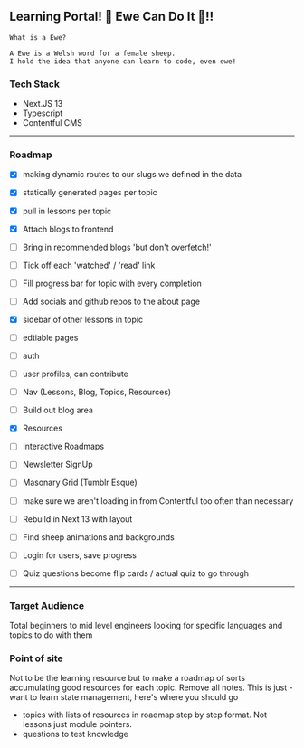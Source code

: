 
## Learning Portal! 🐑 Ewe Can Do It 🐑!! 

```
What is a Ewe?

A Ewe is a Welsh word for a female sheep. 
I hold the idea that anyone can learn to code, even ewe!
```

### Tech Stack 

- Next.JS 13
- Typescript
- Contentful CMS


---

### Roadmap

- [x] making dynamic routes to our slugs we defined in the data
- [x] statically generated pages per topic
- [x] pull in lessons per topic 
- [x] Attach blogs to frontend
- [ ] Bring in recommended blogs 'but don't overfetch!'
- [ ] Tick off each 'watched' / 'read' link
- [ ] Fill progress bar for topic with every completion
- [ ] Add socials and github repos to the about page
- [x] sidebar of other lessons in topic
- [ ] edtiable pages
- [ ] auth
- [ ] user profiles, can contribute
- [ ] Nav (Lessons, Blog, Topics, Resources)
- [ ] Build out blog area 
- [x] Resources 
- [ ] Interactive Roadmaps
- [ ] Newsletter SignUp
- [ ] Masonary Grid (Tumblr Esque)
- [ ] make sure we aren't loading in from Contentful too often than necessary
- [ ] Rebuild in Next 13 with layout
- [ ] Find sheep animations and backgrounds 
- [ ] Login for users, save progress
- [ ] Quiz questions become flip cards / actual quiz to go through


---

### Target Audience 

Total beginners to mid level engineers looking for specific languages and topics to do with them

### Point of site

Not to be the learning resource but to make a roadmap of sorts accumulating good resources for each topic. Remove all notes. 
This is just - want to learn state management, here's where you should go

- topics with lists of resources in roadmap step by step format. Not lessons just module pointers.
- questions to test knowledge